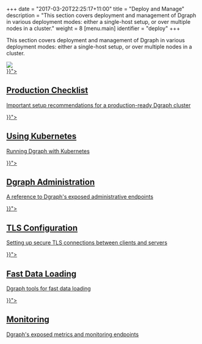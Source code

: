 +++
date = "2017-03-20T22:25:17+11:00"
title = "Deploy and Manage"
description = "This section covers deployment and management of Dgraph in various deployment modes: either a single-host setup, or over multiple nodes in a cluster."
weight = 8
[menu.main]
  identifier = "deploy"
+++

<div class="landing">
  <div class="hero">
    <p>
      This section covers deployment and management of Dgraph in various
      deployment modes: either a single-host setup, or over multiple nodes in a
      cluster.
    </p>
    <img class="hero-deco" src="/images/hero-deco.png" />
  </div>
  <div class="item">
    <div class="icon"><i class="lni lni-checkbox" aria-hidden="true"></i></div>
    <a  href="{{< relref "production-checklist.md">}}">
      <h2>Production Checklist</h2>
      <p>
        Important setup recommendations for a production-ready Dgraph cluster
      </p>
    </a>
  </div>
  <div class="item">
    <div class="icon"><i class="lni lni-docker" aria-hidden="true"></i></div>
    <a href="{{< relref "kubernetes.md">}}">
      <h2>Using Kubernetes</h2>
      <p>
        Running Dgraph with Kubernetes
      </p>
    </a>
  </div>
  <div class="item">
    <div class="icon"><i class="lni lni-cogs" aria-hidden="true"></i></div>
    <a href="{{< relref "dgraph-administration.md">}}">
      <h2>Dgraph Administration</h2>
      <p>
        A reference to Dgraph's exposed administrative endpoints
      </p>
    </a>
  </div>

  <div class="item">
    <div class="icon"><i class="lni lni-shield" aria-hidden="true"></i></div>
    <a href="{{< relref "tls-configuration.md">}}">
      <h2>TLS Configuration</h2>
      <p>
        Setting up secure TLS connections between clients and servers 
      </p>
    </a>
  </div>
  <div class="item">
    <div class="icon"><i class="lni lni-upload" aria-hidden="true"></i></div>
    <a href="{{< relref "fast-data-loading/overview.md">}}">
      <h2>Fast Data Loading</h2>
      <p>
        Dgraph tools for fast data loading
      </p>
    </a>
  </div>
  <div class="item">
    <div class="icon"><i class="lni lni-keyword-research" aria-hidden="true"></i></div>
    <a href="{{< relref "monitoring.md">}}">
      <h2>Monitoring</h2>
      <p>
        Dgraph's exposed metrics and monitoring endpoints
      </p>
    </a>
  </div>

</div>

<style>
  ul.contents {
    display: none;
  }
</style>
